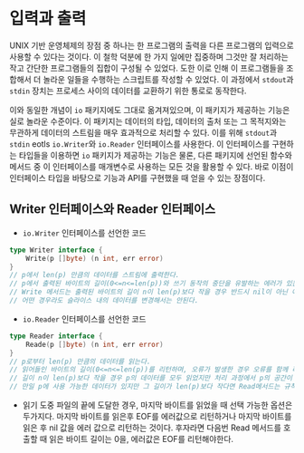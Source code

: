 # 입력과 출력

UNIX 기반 운영체제의 장점 중 하나는 한 프로그램의 출력을 다른 프로그램의 입력으로 사용할 수 있다는 것이다. 이 철학 덕분에 한 가지 일에만 집중하며 그것만 잘 처리하는 작고 간단한 프로그램들의 집합이 구성될 수 있었다. 도한 이로 인해 이 프로그램들을 조합해서 더 놀라운 일들을 수행하는 스크립트를 작성할 수 있었다. 이 과정에서 `stdout`과 `stdin` 장치는 프로세스 사이의 데이터를 교환하기 위한 통로로 동작한다.

이와 동일한 개념이 `io` 패키지에도 그대로 옮겨져있으며, 이 패키지가 제공하는 기능은 실로 놀라운 수준이다. 이 패키지는 데이터의 타입, 데이터의 출처 또는 그 목적지와는 무관하게 데이터의 스트림을 매우 효과적으로 처리할 수 있다. 이를 위해 `stdout`과 `stdin` eotls `io.Writer`와 `io.Reader` 인터페이스를 사용한다. 이 인터페이스를 구현하는 타입들을 이용하면 `io` 패키지가 제공하는 기능은 물론, 다른 패키지에 선언된 함수와 메서드 중 이 인터페이스를 매개변수로 사용하는 모든 것을 활용할 수 있다. 바로 이점이 인터페이스 타입을 바탕으로 기능과 API를 구현했을 때 얻을 수 있는 장점이다.

## Writer 인터페이스와 Reader 인터페이스

- `io.Writer` 인터페이스를 선언한 코드

```go
type Writer interface {
    Write(p []byte) (n int, err error)
}
// p에서 len(p) 만큼의 데이터를 스트림에 출력한다.
// p에서 출력된 바이트의 길이(0<=n<=len(p))와 쓰기 동작의 중단을 유발하는 에러가 있는 경우 에러를 함께 리턴한다.
// Write 메서드는 출력된 바이트의 길이 n이 len(p)보다 작을 경우 반드시 nil이 아닌 에러를 리턴해야 한다.
// 어떤 경우라도 슬라이스 내의 데이터를 변경해서는 안된다. 
```

- `io.Reader` 인터페이스를 선언한 코드

```go
type Reader interface {
    Reade(p []byte) (n int, err error)
}
// p로부터 len(p) 만큼의 데이터를 읽는다.
// 읽어들인 바이트의 길이(0<=n<=len(p))를 리턴하며, 오류가 발생한 경우 오류를 함께 리턴한다.
// 길이 n이 len(p)보다 작을 경우 p의 데이터를 모두 읽었지만 처리 과정에서 p의 공간이 늘어난 경우일 수 있다.
// 만일 p에 사용 가능한 데이터가 있지만 그 길이가 len(p)보다 작다면 Read메서드는 규칙에 따라 p에 데이터가 채워지기를 기다리지 않고 현재 사용가능한 값만을 리턴한다.
```

- 읽기 도중 파일의 끝에 도달한 경우, 마지막 바이트를 읽었을 때 선택 가능한 옵션은 두가지다. 마지막 바이트를 읽은후 EOF를 에러값으로 리턴하거나 마지막 바이트를 읽은 후 nil 값을 에러 값으로 리턴하는 것이다. 후자라면 다음번 Read 메서드를 호출할 때 읽은 바이트 길이는 0을, 에러값은 EOF를 리턴해야한다.